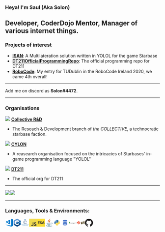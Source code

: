 ### Heya! I'm Saul (Aka Solon)

## Developer, CoderDojo Mentor, Manager of various internet things.

### Projects of interest
- [**ISAN**](https://github.com/Collective-SB/ISAN): A Multilateration solution written in YOLOL for the game Starbase
- [**DT211OfficialProgrammingRepo**](https://github.com/DT211C-2019/programming): The official programming repo for DT211
- [**RoboCode**](https://github.com/1Solon/TUDublinRoboCode2020): My entry for TUDublin in the RoboCode Ireland 2020, we came 4th overall!

---
Add me on discord as **Solon#4472**.

---
### Organisations

<img src="https://avatars0.githubusercontent.com/u/65873848" width="30px"> [**Collective R&D**](https://github.com/Collective-SB)
- The Reseach & Development branch of *the COLLECTIVE*, a technocratic starbase faction.

<img src="https://avatars1.githubusercontent.com/u/63423528?s=200&v=4" width="30px"> [**CYLON**](https://github.com/CylonSB)
- A reasearch organisation focused on the intricacies of Starbases' in-game programming language "YOLOL"

<img src="https://avatars3.githubusercontent.com/u/56841638?s=400&u=3991911fdf0f3c11ed354e100f469883ece34065&v=4" width="30px"> [**DT211**](https://github.com/DT211C-2019)
- The official org for DT211

---

<img align="left" src="https://github-readme-stats.vercel.app/api?username=1Solon&show_icons=true&count_private=true&hide=stars">
<img src="https://github-readme-stats.vercel.app/api/top-langs/?username=1Solon&layout=compact">

---
### Languages, Tools & Environments:

<img align="left" alt="Visual Studio Code" width="26px" src="https://raw.githubusercontent.com/github/explore/80688e429a7d4ef2fca1e82350fe8e3517d3494d/topics/visual-studio-code/visual-studio-code.png" />


<img align="left" alt="C++" width="26px" src="https://raw.githubusercontent.com/github/explore/80688e429a7d4ef2fca1e82350fe8e3517d3494d/topics/cpp/cpp.png" />
<img align="left" alt="C" width="26px" src="https://raw.githubusercontent.com/github/explore/80688e429a7d4ef2fca1e82350fe8e3517d3494d/topics/c/c.png" />
<img align="left" alt="JavaScript" width="26px" src="https://raw.githubusercontent.com/github/explore/80688e429a7d4ef2fca1e82350fe8e3517d3494d/topics/javascript/javascript.png" />
<img align="left" alt="C++" width="26px" src="https://raw.githubusercontent.com/github/explore/80688e429a7d4ef2fca1e82350fe8e3517d3494d/topics/es6/es6.png" />
<img align="left" alt="Java" width="26px" src="https://raw.githubusercontent.com/github/explore/80688e429a7d4ef2fca1e82350fe8e3517d3494d/topics/java/java.png" />
<img align="left" alt="Python" width="26px" src="https://raw.githubusercontent.com/github/explore/80688e429a7d4ef2fca1e82350fe8e3517d3494d/topics/python/python.png" />

<img align="left" alt="SQL" width="26px" src="https://raw.githubusercontent.com/github/explore/80688e429a7d4ef2fca1e82350fe8e3517d3494d/topics/sql/sql.png" />
<img align="left" alt="MongoDB" width="26px" src="https://raw.githubusercontent.com/github/explore/80688e429a7d4ef2fca1e82350fe8e3517d3494d/topics/mongodb/mongodb.png" />


<img align="left" alt="Git" width="26px" src="https://raw.githubusercontent.com/github/explore/80688e429a7d4ef2fca1e82350fe8e3517d3494d/topics/git/git.png" />
<img alt="GitHub" width="26px" src="https://raw.githubusercontent.com/github/explore/78df643247d429f6cc873026c0622819ad797942/topics/github/github.png" />


<!--

![ReadMe Card](https://github-readme-stats.vercel.app/api/pin/?username=1Solon&repo=unix-clock&theme=great-gatsby)
